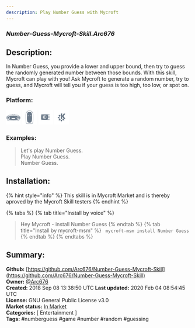 ```yaml
---
description: Play Number Guess with Mycroft
---
```


### _Number-Guess-Mycroft-Skill.Arc676_  
## Description:  
In Number Guess, you provide a lower and upper bound, then try to guess the randomly generated number between those bounds. With this skill, Mycroft can play with you! Ask Mycroft to generate a random number, try to guess, and Mycroft will tell you if your guess is too high, too low, or spot on.  
  
  
### Platform:  
 ![Mark I](../.gitbook/assets/mark-1-icon.png)  ![Mark II](../.gitbook/assets/mark-2-icon.png)  ![Picroft](../.gitbook/assets/picroft-icon.png)  ![plasmoid](../.gitbook/assets/kde.png)   
### Examples:  
> Let's play Number Guess.  
> Play Number Guess.  
> Number Guess.  
  
## Installation:  
{% hint style="info" %}
This skill is in Mycroft Market and is thereby aproved by the Mycroft Skill testers
{% endhint %}
    
{% tabs %}
{% tab title="Install by voice" %}
> Hey Mycroft - install Number Guess
{% endtab %}
  {% tab title="Install by mycroft-msm" %}
``` mycroft-msm install Number Guess```
{% endtab %}
  {% endtabs %}
    
## Summary:  
**Github:** [https://github.com/Arc676/Number-Guess-Mycroft-Skill](https://github.com/Arc676/Number-Guess-Mycroft-Skill)  
**Owner:** [@Arc676](https://github.com/Arc676)  
**Created:** 2018 Sep 08 13:38:50 UTC  **Last updated:** 2020 Feb 04 08:54:45 UTC  
**License:** GNU General Public License v3.0  
**Market status:** [In Market](https://market.mycroft.ai/skill/skill-number-guess)  
**Categories:** [ Entertainment ]   
**Tags:** \#numberguess \#game \#number \#random \#guessing   
